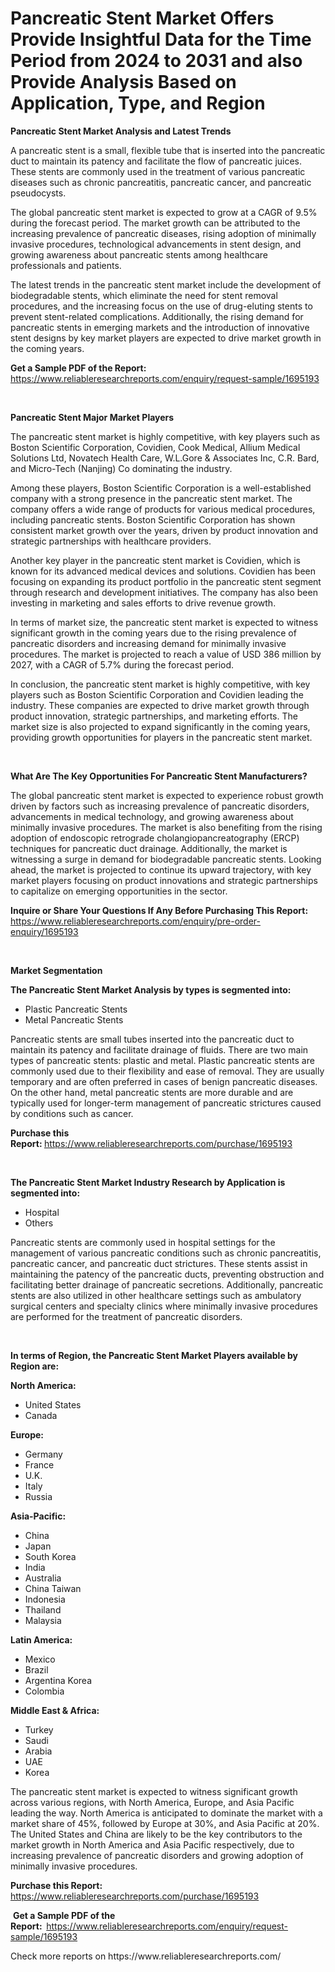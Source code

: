 <p><h1>Pancreatic Stent Market Offers Provide Insightful Data for the Time Period from 2024 to 2031 and also Provide Analysis Based on Application, Type, and Region</h1></p><p><strong>Pancreatic Stent Market Analysis and Latest Trends</strong></p>
<p><p>A pancreatic stent is a small, flexible tube that is inserted into the pancreatic duct to maintain its patency and facilitate the flow of pancreatic juices. These stents are commonly used in the treatment of various pancreatic diseases such as chronic pancreatitis, pancreatic cancer, and pancreatic pseudocysts.</p><p>The global pancreatic stent market is expected to grow at a CAGR of 9.5% during the forecast period. The market growth can be attributed to the increasing prevalence of pancreatic diseases, rising adoption of minimally invasive procedures, technological advancements in stent design, and growing awareness about pancreatic stents among healthcare professionals and patients.</p><p>The latest trends in the pancreatic stent market include the development of biodegradable stents, which eliminate the need for stent removal procedures, and the increasing focus on the use of drug-eluting stents to prevent stent-related complications. Additionally, the rising demand for pancreatic stents in emerging markets and the introduction of innovative stent designs by key market players are expected to drive market growth in the coming years.</p></p>
<p><strong>Get a Sample PDF of the Report:&nbsp;</strong> <a href="https://www.reliableresearchreports.com/enquiry/request-sample/1695193">https://www.reliableresearchreports.com/enquiry/request-sample/1695193</a></p>
<p>&nbsp;</p>
<p><strong>Pancreatic Stent Major Market Players</strong></p>
<p><p>The pancreatic stent market is highly competitive, with key players such as Boston Scientific Corporation, Covidien, Cook Medical, Allium Medical Solutions Ltd, Novatech Health Care, W.L.Gore & Associates Inc, C.R. Bard, and Micro-Tech (Nanjing) Co dominating the industry. </p><p>Among these players, Boston Scientific Corporation is a well-established company with a strong presence in the pancreatic stent market. The company offers a wide range of products for various medical procedures, including pancreatic stents. Boston Scientific Corporation has shown consistent market growth over the years, driven by product innovation and strategic partnerships with healthcare providers. </p><p>Another key player in the pancreatic stent market is Covidien, which is known for its advanced medical devices and solutions. Covidien has been focusing on expanding its product portfolio in the pancreatic stent segment through research and development initiatives. The company has also been investing in marketing and sales efforts to drive revenue growth.</p><p>In terms of market size, the pancreatic stent market is expected to witness significant growth in the coming years due to the rising prevalence of pancreatic disorders and increasing demand for minimally invasive procedures. The market is projected to reach a value of USD 386 million by 2027, with a CAGR of 5.7% during the forecast period.</p><p>In conclusion, the pancreatic stent market is highly competitive, with key players such as Boston Scientific Corporation and Covidien leading the industry. These companies are expected to drive market growth through product innovation, strategic partnerships, and marketing efforts. The market size is also projected to expand significantly in the coming years, providing growth opportunities for players in the pancreatic stent market.</p></p>
<p>&nbsp;</p>
<p><strong>What Are The Key Opportunities For Pancreatic Stent Manufacturers?</strong></p>
<p><p>The global pancreatic stent market is expected to experience robust growth driven by factors such as increasing prevalence of pancreatic disorders, advancements in medical technology, and growing awareness about minimally invasive procedures. The market is also benefiting from the rising adoption of endoscopic retrograde cholangiopancreatography (ERCP) techniques for pancreatic duct drainage. Additionally, the market is witnessing a surge in demand for biodegradable pancreatic stents. Looking ahead, the market is projected to continue its upward trajectory, with key market players focusing on product innovations and strategic partnerships to capitalize on emerging opportunities in the sector.</p></p>
<p><strong>Inquire or Share Your Questions If Any Before Purchasing This Report:</strong> <a href="https://www.reliableresearchreports.com/enquiry/pre-order-enquiry/1695193">https://www.reliableresearchreports.com/enquiry/pre-order-enquiry/1695193</a></p>
<p>&nbsp;</p>
<p><strong>Market Segmentation</strong></p>
<p><strong>The Pancreatic Stent Market Analysis by types is segmented into:</strong></p>
<p><ul><li>Plastic Pancreatic Stents</li><li>Metal Pancreatic Stents</li></ul></p>
<p><p>Pancreatic stents are small tubes inserted into the pancreatic duct to maintain its patency and facilitate drainage of fluids. There are two main types of pancreatic stents: plastic and metal. Plastic pancreatic stents are commonly used due to their flexibility and ease of removal. They are usually temporary and are often preferred in cases of benign pancreatic diseases. On the other hand, metal pancreatic stents are more durable and are typically used for longer-term management of pancreatic strictures caused by conditions such as cancer.</p></p>
<p><strong>Purchase this Report:&nbsp;</strong><a href="https://www.reliableresearchreports.com/purchase/1695193">https://www.reliableresearchreports.com/purchase/1695193</a></p>
<p>&nbsp;</p>
<p><strong>The Pancreatic Stent Market Industry Research by Application is segmented into:</strong></p>
<p><ul><li>Hospital</li><li>Others</li></ul></p>
<p><p>Pancreatic stents are commonly used in hospital settings for the management of various pancreatic conditions such as chronic pancreatitis, pancreatic cancer, and pancreatic duct strictures. These stents assist in maintaining the patency of the pancreatic ducts, preventing obstruction and facilitating better drainage of pancreatic secretions. Additionally, pancreatic stents are also utilized in other healthcare settings such as ambulatory surgical centers and specialty clinics where minimally invasive procedures are performed for the treatment of pancreatic disorders.</p></p>
<p>&nbsp;</p>
<p><strong>In terms of Region, the Pancreatic Stent Market Players available by Region are:</strong></p>
<p>
    <p> <strong> North America: </strong>
        <ul>
            <li>United States</li>
            <li>Canada</li>
        </ul>
        </p> 
    <p> <strong> Europe: </strong>
        <ul>
            <li>Germany</li>
            <li>France</li>
            <li>U.K.</li>
            <li>Italy</li>
            <li>Russia</li>
        </ul>
        </p> 
    <p> <strong> Asia-Pacific: </strong>
        <ul>
            <li>China</li>
            <li>Japan</li>
            <li>South Korea</li>
            <li>India</li>
            <li>Australia</li>
            <li>China Taiwan</li>
            <li>Indonesia</li>
            <li>Thailand</li>
            <li>Malaysia</li>
        </ul>
        </p> 
    <p> <strong> Latin America: </strong>
        <ul>
            <li>Mexico</li>
            <li>Brazil</li>
            <li>Argentina Korea</li>
            <li>Colombia</li>
        </ul>
        </p> 
    <p> <strong> Middle East & Africa: </strong>
        <ul>
            <li>Turkey</li>
            <li>Saudi</li>
            <li>Arabia</li>
            <li>UAE</li>
            <li>Korea</li>
        </ul>
    </p>
    </p>
<p><p>The pancreatic stent market is expected to witness significant growth across various regions, with North America, Europe, and Asia Pacific leading the way. North America is anticipated to dominate the market with a market share of 45%, followed by Europe at 30%, and Asia Pacific at 20%. The United States and China are likely to be the key contributors to the market growth in North America and Asia Pacific respectively, due to increasing prevalence of pancreatic disorders and growing adoption of minimally invasive procedures.</p></p>
<p><strong>Purchase this Report: </strong><a href="https://www.reliableresearchreports.com/purchase/1695193">https://www.reliableresearchreports.com/purchase/1695193</a></p>
<p>&nbsp;<strong>Get a Sample PDF of the Report:&nbsp;&nbsp;</strong><a href="https://www.reliableresearchreports.com/enquiry/request-sample/1695193">https://www.reliableresearchreports.com/enquiry/request-sample/1695193</a></p>
<p><strong></strong></p>
<p>Check more reports on https://www.reliableresearchreports.com/</p>